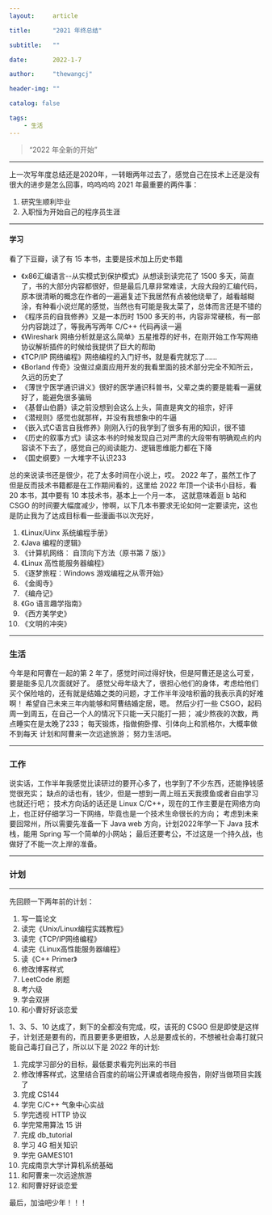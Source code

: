 ```yaml
---
layout:     article

title:      "2021 年终总结"

subtitle:   ""

date:       2022-1-7

author:     "thewangcj"

header-img: ""

catalog: false

tags:
    - 生活
---
```


> “2022 年全新的开始”

------

<!--more-->

上一次写年度总结还是2020年，一转眼两年过去了，感觉自己在技术上还是没有很大的进步是怎么回事，呜呜呜呜
2021 年最重要的两件事：
1. 研究生顺利毕业
2. 入职恒为开始自己的程序员生涯
---
#### 学习
看了下豆瓣，读了有 15 本书，主要是技术加上历史书籍

- 《x86汇编语言--从实模式到保护模式》从想读到读完花了 1500 多天，简直了，书的大部分内容都很好，但是最后几章非常难读，大段大段的汇编代码，原本很清晰的概念在作者的一遍遍复述下我居然有点被他绕晕了，越看越糊涂，有种看小说烂尾的感觉，当然也有可能是我太菜了，总体而言还是不错的
- 《程序员的自我修养》又是一本历时 1500 多天的书，内容非常硬核，有一部分内容跳过了，等我再写两年 C/C++ 代码再读一遍
- 《Wireshark 网络分析就是这么简单》五星推荐的好书，在刚开始工作写网络协议解析插件的时候给我提供了巨大的帮助
- 《TCP/IP 网络编程》网络编程的入门好书，就是看完就忘了……
- 《Borland 传奇》没做过桌面应用开发的我看里面的技术部分完全不知所云，久远的历史了
- 《薄世宁医学通识讲义》很好的医学通识科普书，父辈之类的要是能看一遍就好了，能避免很多骗局
- 《基督山伯爵》读之前没想到会这么上头，简直是爽文的祖宗，好评
- 《潜规则》感觉也就那样，并没有我想象中的牛逼
- 《嵌入式C语言自我修养》刚刚入行的我学到了很多有用的知识，很不错
- 《历史的叙事方式》读这本书的时候发现自己对严肃的大段带有明确观点的内容读不下去了，感觉自己的阅读能力、逻辑思维能力都在下降
- 《国史纲要》一大堆字不认识233

总的来说读书还是很少，花了太多时间在小说上，哎。
2022 年了，虽然工作了但是反而技术书籍都是在工作期间看的，这里给 2022 年顶一个读书小目标，看 20 本书，其中要有 10 本技术书，基本上一个月一本，
这就意味着逛 b 站和 CSGO 的时间要大幅度减少，惨啊，以下几本书要求无论如何一定要读完，这也是防止我为了达成目标看一些漫画书以次充好，
1. 《Linux/Uinx 系统编程手册》
2. 《Java 编程的逻辑》
3. 《计算机网络： 自顶向下方法（原书第 7 版）》
4. 《Linux 高性能服务器编程》
5. 《逐梦旅程：Windows 游戏编程之从零开始》
6. 《金阁寺》
7. 《编舟记》
8. 《Go 语言趣学指南》
9. 《西方美学史》
10. 《文明的冲突》
---
### 生活

今年是和阿曹在一起的第 2 年了，感觉时间过得好快，但是阿曹还是这么可爱，要是能多见几次面就好了。
感觉父母年级大了，很担心他们的身体，考虑给他们买个保险啥的，还有就是结婚之类的问题，才工作半年没啥积蓄的我表示真的好难啊！
希望自己未来三年内能够和阿曹结婚定居，嗯。
然后少打一些 CSGO，起码周一到周五，在自己一个人的情况下只能一天只能打一把；
减少熬夜的次数，两点睡实在是太晚了233；
每天锻炼，指做俯卧撑、引体向上和凯格尔，大概率做不到每天
计划和阿曹来一次远途旅游；
努力生活吧。

---

### 工作

说实话，工作半年我感觉比读研过的要开心多了，也学到了不少东西，还能挣钱感觉很充实；
缺点的话也有，钱少，但是一想到一周上班五天我摸鱼或者自由学习也就还行吧；
技术方向话的话还是 Linux C/C++，现在的工作主要是在网络方向上，也正好仔细学习一下网络，毕竟也是一个技术生命很长的方向；
考虑到未来要回常州，所以需要先准备一下 Java web 方向，计划2022年学一下 Java 技术栈，能用 Spring 写一个简单的小网站；
最后还要考公，不过这是一个持久战，也做好了不能一次上岸的准备。

---

### 计划
---

先回顾一下两年前的计划：
1. 写一篇论文
2. 读完《Unix/Linux编程实践教程》
3. 读完《TCP/IP网络编程》
4. 读完《Linux高性能服务器编程》
5. 读《C++ Primer》
6. 修改博客样式
7. LeetCode 刷题
8. 考六级
9. 学会双拼
10. 和小曹好好谈恋爱

1、3、5、10 达成了，剩下的全都没有完成，哎，该死的 CSGO
但是即使是这样子，计划还是要有的，而且要更多更细致，人总是要成长的，不想被社会毒打就只能自己毒打自己了，所以以下是 2022 年的计划:

1. 完成学习部分的目标，最低要求看完列出来的书目
2. 修改博客样式，这里结合百度的前端公开课或者晓舟报告，刚好当做项目实践了
3. 完成 CS144
4. 学完 C/C++ 气象中心实战
5. 学完透视 HTTP 协议
6. 学完常用算法 15 讲
7. 完成 db_tutorial
8. 学习 4G 相关知识
9. 学完 GAMES101
10. 完成南京大学计算机系统基础
11. 和阿曹来一次远途旅游
12. 和阿曹好好谈恋爱

最后，加油吧少年！！！